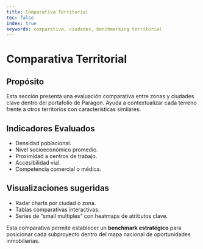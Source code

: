 ```yaml
---
title: Comparativa Territorial
toc: false
index: true
keywords: comparativa, ciudades, benchmarking territorial
---
```


# Comparativa Territorial

## Propósito

Esta sección presenta una evaluación comparativa entre zonas y ciudades clave dentro del portafolio de Paragon. Ayuda a contextualizar cada terreno frente a otros territorios con características similares.

## Indicadores Evaluados

- Densidad poblacional.
- Nivel socioeconómico promedio.
- Proximidad a centros de trabajo.
- Accesibilidad vial.
- Competencia comercial o médica.

## Visualizaciones sugeridas

- Radar charts por ciudad o zona.
- Tablas comparativas interactivas.
- Series de “small multiples” con heatmaps de atributos clave.

Esta comparativa permite establecer un **benchmark estratégico** para posicionar cada subproyecto dentro del mapa nacional de oportunidades inmobiliarias.
